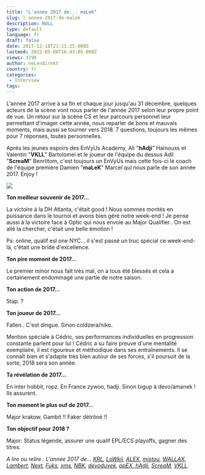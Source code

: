 ```yaml
---
title: "L'année 2017 de... maLeK"
slug: l-annee-2017-de-malek
description: NULL
type: default
language: fr
draft: false
date: 2017-12-18T21:11:25.000Z
lastmod: 2022-05-08T16:43:05.000Z
views: 3790
author: neLendirekt
country: fr
categories:
 - Interview
tags:
---
```

L'année 2017 arrive à sa fin et chaque jour jusqu'au 31 décembre, quelques acteurs de la scène vont nous parler de l'année 2017 selon leur propre point de vue. Un retour sur la scène CS et leur parcours personnel leur permettant d'imager cette année, nous reparler de bons et mauvais moments, mais aussi se tourner vers 2018\. 7 questions, toujours les mêmes pour 7 réponses, toutes personnelles.

Après les jeunes espoirs des EnVyUs Academy, Ali "**hAdji**" Haïnouss et Valentin "**VKLL**" Bartolomei et le joueur de l'équipe du dessus Adil "**ScreaM**" Benrlitom, c'est toujours un EnVyUs mais cette fois-ci le coach de l'équipe première Damien "**maLeK**" Marcel qui nous parle de son année 2017\. Enjoy !

![](https://flickshot-ue.s3.eu-west-2.amazonaws.com/flickshot/picture/5a1f6cc47e0a7/pic.jpg)

**Ton meilleur souvenir de 2017…**

La victoire à la DH Atlanta, c'était good ! Nous sommes montés en puissance dans le tournoi et avons bien géré notre week-end ! Je pense aussi à la victoire face à Optic qui nous envoie au Major Qualifier.. On est allé la chercher, c'était une belle émotion ! 

Ps: online, qualif esl one NYC… il s'est passé un truc spécial ce week-end-là, c'était une bride d'excellence.

**Ton pire moment de 2017…**

Le premier minor nous fait très mal, on a tous été blessés et cela a certainement endommagé une partie de notre saison. 

**Ton action de 2017…**

5tap. ?

**Ton joueur de 2017…** 

Fallen.. C'est dingue. Sinon coldzera/niko. 

Mention spéciale à Cédric, ses performances individuelles en progression constante parlent pour lui ! Cédric a su faire preuve d'une mentalité exemplaire, il est rigoureux et méthodique dans ses entraînements. Il se connaît bien et s'adapte très bien autour de ses forces, s'il poursuit de la sorte, 2018 sera son année. 

**Ta révélation de 2017…**

En inter hobbit, ropz. En France zywoo, hadji. Sinon bigup à devo/amanek ! Ils assurent.

**Ton moment le plus ouf de 2017…** 

Major krakow, Gambit !! Faker détrôné !! 

**Ton objectif pour 2018 ?** 

Major: Status légende, assurer une qualif EPL/ECS playoffs, gagner des titres.

_A lire ou relire : L'année 2017 de... [KRL](https://flickshot.fr/fr/lannee-2017-de-krl/&5a21d5d31156b), [LoWkii](https://flickshot.fr/fr/lannee-2017-de-lowkii/&5a22ecf6d09a3), [ALEX](https://flickshot.fr/fr/lannee-2017-de-alex/&5a244901b21cf), [mistou](https://flickshot.fr/fr/lannee-2017-de-mistou/&5a25be0c9da4d),_ [_WALLAX_](https://flickshot.fr/fr/lannee-2017-de-wallax/&5a26dfe5e869b)_,_ _[Lambert](https://flickshot.fr/fr/lannee-2017-de-lambert/&5a2832f161d8a),_ _[Next](https://flickshot.fr/fr/lannee-2017-de-next/&5a298221de0f1),_ _[Fuks](https://flickshot.fr/fr/lannee-2017-de-fuks/&5a2af2d3e8568),_ _[xms](https://flickshot.fr/fr/lannee-2017-de-xms/&5a2c2d1845edc),_ _[NBK](https://flickshot.fr/fr/lannee-2017-de-nbk/&5a2d98a6c295e),_ _[devoduvek](https://flickshot.fr/fr/lannee-2017-de-devoduvek/&5a3016eeb35a4),_ [_apEX_](https://flickshot.fr/fr/lannee-2017-de-apex/&5a31841a544a2),_[ hAdji](https://flickshot.fr/fr/lannee-2017-de-hadji/&5a341387eb04a),_ _[ScreaM](https://flickshot.fr/fr/lannee-2017-de-scream/&5a356e1846969),_ [_VKLL_](https://flickshot.fr/fr/lannee-2017-de-vkll/&5a36d236788c1).
